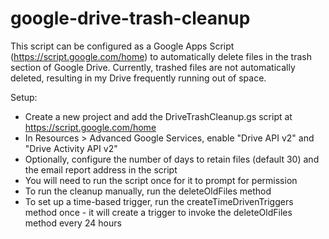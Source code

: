 # google-drive-trash-cleanup

This script can be configured as a Google Apps Script (https://script.google.com/home) to automatically delete files in the trash section of Google Drive. Currently, trashed files are not automatically deleted, resulting in my Drive frequently running out of space.

Setup:

* Create a new project and add the DriveTrashCleanup.gs script at https://script.google.com/home
* In Resources > Advanced Google Services, enable "Drive API v2" and "Drive Activity API v2"
* Optionally, configure the number of days to retain files (default 30) and the email report address in the script
* You will need to run the script once for it to prompt for permission
* To run the cleanup manually, run the deleteOldFiles method
* To set up a time-based trigger, run the createTimeDrivenTriggers method once - it will create a trigger to invoke the deleteOldFiles method every 24 hours
